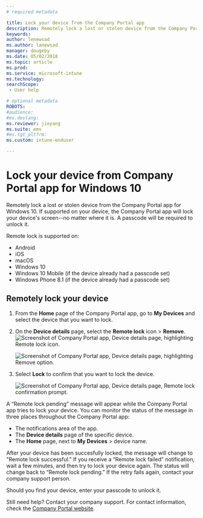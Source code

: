 ```yaml
---
# required metadata

title: Lock your device from the Company Portal app
description: Remotely lock a lost or stolen device from the Company Portal app for Windows 10
keywords:
author: lenewsad
ms.author: lanewsad
manager: dougeby
ms.date: 05/02/2018
ms.topic: article
ms.prod:
ms.service: microsoft-intune
ms.technology:
searchScope:
 - User help

# optional metadata
ROBOTS:  
#audience:
#ms.devlang:
ms.reviewer: jieyang
ms.suite: ems
#ms.tgt_pltfrm:
ms.custom: intune-enduser

---
```


# Lock your device from Company Portal app for Windows 10

Remotely lock a lost or stolen device from the Company Portal app for Windows 10. If supported on your device, the Company Portal app will lock your device's screen--no matter where it is. A passcode will be required to unlock it.

Remote lock is supported on:

* Android
* iOS
* macOS
* Windows 10
* Windows 10 Mobile (if the device already had a passcode set)
* Windows Phone 8.1 (if the device already had a passcode set)

## Remotely lock your device

1. From the **Home** page of the Company Portal app, go to **My Devices** and select the device that you want to lock.

2. On the **Device details** page, select the **Remote lock** icon > **Remove**.  
   ![Screenshot of Company Portal app, Device details page, highlighting Remote lock icon.](/media/1804_remote_lock_Windows_CPapp_05.png)

   ![Screenshot of Company Portal app, Device details page, highlighting Remove option.](/media/1804_remote_lock_Windows_CPapp_04.png)  
3. Select **Lock** to confirm that you want to lock the device. 

   ![Screenshot of Company Portal app, Device details page, Remote lock confirmation prompt.](/media/1804_remote_lock_Windows_CPapp_06.png)

A “Remote lock pending” message will appear while the Company Portal app tries to lock your device. You can monitor the status of the message in three places throughout the Company Portal app:

   * The notifications area of the app.
   * The **Device details** page of the specific device.
   * The **Home** page, next to **My Devices** > device name.

After your device has been succesfully locked, the message will change to "Remote lock successful." If you receive a “Remote lock failed” notification, wait a few minutes, and then try to lock your device again. The status will change back to “Remote lock pending.” If the retry fails again, contact your company support person.

Should you find your device, enter your passcode to unlock it.  

Still need help? Contact your company support. For contact information, check the [Company Portal website](https://portal.manage.microsoft.com#HelpDeskDialog).
